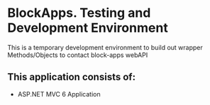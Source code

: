 # BlockApps. Testing and Development Environment

This is a temporary development environment to build out wrapper Methods/Objects to contact block-apps webAPI
## This application consists of:

*   ASP.NET MVC 6 Application